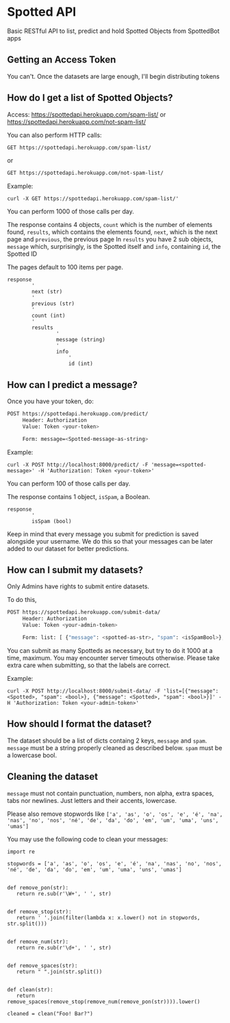 # Spotted API

Basic RESTful API to list, predict and hold Spotted Objects from SpottedBot apps

## Getting an Access Token

You can't.
Once the datasets are large enough, I'll begin distributing tokens

## How do I get a list of Spotted Objects?

Access:
https://spottedapi.herokuapp.com/spam-list/
or
https://spottedapi.herokuapp.com/not-spam-list/

You can also perform HTTP calls:

```sh
GET https://spottedapi.herokuapp.com/spam-list/
```
or
```sh
GET https://spottedapi.herokuapp.com/not-spam-list/
```

Example:
```
curl -X GET https://spottedapi.herokuapp.com/spam-list/'
```

You can perform 1000 of those calls per day.

The response contains 4 objects, `count` which is the number of elements found, `results`, which contains the elements found, `next`, which is the next page and `previous`, the previous page
In `results` you have 2 sub objects, `message` which, surprisingly, is the Spotted itself and `info`, containing `id`, the Spotted ID

The pages default to 100 items per page.

```
response
        '
        next (str)
        '
        previous (str)
        '
        count (int)
        '
        results
                '
                message (string)
                '
                info
                    '
                    id (int)
```

## How can I predict a message?

Once you have your token, do:

```sh
POST https://spottedapi.herokuapp.com/predict/
     Header: Authorization
     Value: Token <your-token>

     Form: message=<Spotted-message-as-string>
```

Example:
```
curl -X POST http://localhost:8000/predict/ -F 'message=<spotted-message>' -H 'Authorization: Token <your-token>'
```

You can perform 100 of those calls per day.

The response contains 1 object, `isSpam`, a Boolean.

```
response
        '
        isSpam (bool)
```

Keep in mind that every message you submit for prediction is saved alongside your username.
We do this so that your messages can be later added to our dataset for better predictions.


## How can I submit my datasets?

Only Admins have rights to submit entire datasets.

To do this,
```sh
POST https://spottedapi.herokuapp.com/submit-data/
     Header: Authorization
     Value: Token <your-admin-token>

     Form: list: [ {"message": <spotted-as-str>, "spam": <isSpamBool>}, ]
```

You can submit as many Spotteds as necessary, but try to do it 1000 at a time, maximum. You may encounter server timeouts otherwise.
Please take extra care when submitting, so that the labels are correct.

Example:
```
curl -X POST http://localhost:8000/submit-data/ -F 'list=[{"message":<Spotted>, "spam": <bool>}, {"message": <Spotted>, "spam": <bool>}]' -H 'Authorization: Token <your-admin-token>'
```

## How should I format the dataset?

The dataset should be a list of dicts containg 2 keys, `message` and `spam`. 
`message` must be a string properly cleaned as described below.
`spam` must be a lowercase bool.

## Cleaning the dataset
 
 `message` must not contain punctuation, numbers, non alpha, extra spaces, tabs nor newlines.
 Just letters and their accents, lowercase.
 
 Please also remove stopwords like
 `['a', 'as', 'o', 'os', 'e', 'é', 'na', 'nas', 'no', 'nos', 'né', 'de', 'da', 'do', 'em', 'um', 'uma', 'uns', 'umas']`
 
 You may use the following code to clean your messages:
 ```
 import re

stopwords = ['a', 'as', 'o', 'os', 'e', 'é', 'na', 'nas', 'no', 'nos', 'né', 'de', 'da', 'do', 'em', 'um', 'uma', 'uns', 'umas']


def remove_pon(str):
    return re.sub(r'\W+', ' ', str)


def remove_stop(str):
    return ' '.join(filter(lambda x: x.lower() not in stopwords, str.split()))


def remove_num(str):
    return re.sub(r'\d+', ' ', str)


def remove_spaces(str):
    return " ".join(str.split())


def clean(str):
    return remove_spaces(remove_stop(remove_num(remove_pon(str)))).lower()

cleaned = clean("Foo! Bar?")
 ```
